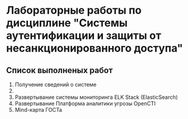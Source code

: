 # Лабораторные работы по дисциплине "Системы аутентификации и защиты от несанкционированного доступа"

## Список выполненых работ

1. Получение сведений о системе
2.
3. Развертывание системы мониторинга ELK Stack (ElasticSearch)
4. Развертывание Платформа аналитики угрозы OpenCTI
5. Mind-карта ГОСТа
